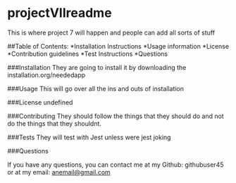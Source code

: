 #  projectVIIreadme

  This is where project 7 will happen and people can add all sorts of stuff

##Table of Contents:
*Installation Instructions
*Usage information
*License
*Contribution guidelines
*Test Instructions
*Questions


###Installation 
They are going to install it by downloading the installation.org/neededapp

###Usage
This will go over all the ins and outs of installation

###License
undefined

###Contributing
They should follow the things that they should do and not do the things that they shouldnt.

###Tests
They will test with Jest unless were jest joking

###Questions

If you have any questions, you can contact me at my Github: githubuser45 or at my email: anemail@gmail.com
         